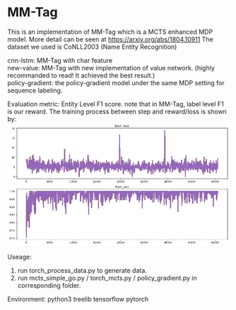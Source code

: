 # MM-Tag
This is an implementation of MM-Tag which is a MCTS enhanced MDP model. More detail can be seen at https://arxiv.org/abs/1804.10911
The dataset we used is CoNLL2003 (Name Entity Recognition)

cnn-lstm: MM-Tag with char feature <br>
new-value: MM-Tag with new implementation of value network. (highly recommanded to read! It achieved the best result.)<br> 
policy-gradient: the policy-gradient model under the same MDP setting for sequence labeling.

Evaluation metric:
Entity Level F1 score. note that in MM-Tag, label level F1 is our reward.
The training process between step and reward/loss is shown by:
![Alt text](./new_value/train_fig.png?raw=true "training process")

Useage:

1. run torch_process_data.py to generate data.
2. run mcts_simple_go.py / torch_mcts.py / policy_gradient.py in corresponding folder.

Environment:
python3
treelib
tensorflow
pytorch
